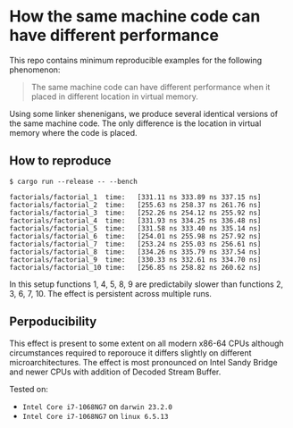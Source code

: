# How the same machine code can have different performance

This repo contains minimum reproducible examples for the following phenomenon:

> The same machine code can have different performance when it placed in different location in virtual memory.

Using some linker shenenigans, we produce several identical versions of the same machine code. The only difference is the location in virtual memory where the code is placed.

## How to reproduce

```console
$ cargo run --release -- --bench

factorials/factorial_1  time:   [331.11 ns 333.89 ns 337.15 ns]
factorials/factorial_2  time:   [255.63 ns 258.37 ns 261.76 ns]
factorials/factorial_3  time:   [252.26 ns 254.12 ns 255.92 ns]
factorials/factorial_4  time:   [331.93 ns 334.25 ns 336.48 ns]
factorials/factorial_5  time:   [331.58 ns 333.40 ns 335.14 ns]
factorials/factorial_6  time:   [254.01 ns 255.98 ns 257.92 ns]
factorials/factorial_7  time:   [253.24 ns 255.03 ns 256.61 ns]
factorials/factorial_8  time:   [334.26 ns 335.79 ns 337.54 ns]
factorials/factorial_9  time:   [330.33 ns 332.61 ns 334.70 ns]
factorials/factorial_10 time:   [256.85 ns 258.82 ns 260.62 ns]
```

In this setup functions 1, 4, 5, 8, 9 are predictabily slower than functions 2, 3, 6, 7, 10. The effect is persistent across multiple runs.

## Perpoducibility

This effect is present to some extent on all modern x86-64 CPUs although circumstances required to reporouce it differs slightly on different microarchitectures. The effect is most pronounced on Intel Sandy Bridge and newer CPUs with addition of Decoded Stream Buffer.

Tested on:

- `Intel Core i7-1068NG7` on `darwin 23.2.0`
- `Intel Core i7-1068NG7` on `linux 6.5.13`
